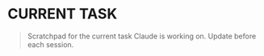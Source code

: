 # CURRENT TASK

> Scratchpad for the current task Claude is working on. Update before each session.

